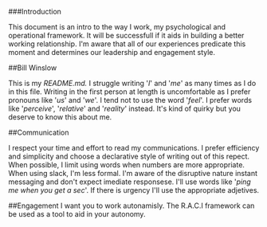 ###Introduction

This document is an intro to the way I work, my psychological and operational framework. It will be successfull if it aids in building a better working relationship. I'm aware that all of our experiences predicate this moment and determines our leadership and engagement style.

##Bill Winslow

This is my **README.md*.* I struggle writing '*I*' and '*me*' as many times as I do in this file. Writing in the first person at length is uncomfortable as I prefer pronouns like '*us*' and '*we*'. I tend not to use the word '*feel*'. I prefer words like '*perceive*', '*relative*' and '*reality*' instead. It's kind of quirky but you deserve to know this about me.

##Communication

I respect your time and effort to read my communications. I prefer efficiency and simplicity and choose a declarative style of writing out of this repect. When possible, I limit using words when numbers are more appropriate. When using slack, I'm less formal. I'm aware of the disruptive nature instant messaging and don't expect imediate responsese. I'll use words like '*ping me when you get a sec*'. If there is urgency I'll use the appropriate adjetives.  

##Engagement
I want you to work autonamisly. The R.A.C.I framework can be used as a tool to aid in your autonomy. 








